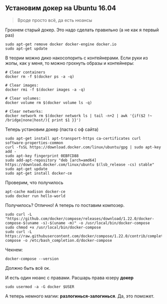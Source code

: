 ## Установим докер на Ubuntu 16.04
> Вроде просто всё, да есть нюансы

Грохнем старый докер. Это надо сделать правильно (а не как я первый раз)
```
sudo apt-get remove docker docker-engine docker.io
sudo apt-get update
```
В теории можно дико накосопорить с контейнерами. Если руки из жопы, как у меня, то можно грохнуть образы и контейнеры:
```
# Clear containers
docker rm -f $(docker ps -a -q)

# Clear images:
docker rmi -f $(docker images -a -q)

# Clear volumes:
docker volume rm $(docker volume ls -q)

# Clear networks:
docker network rm $(docker network ls | tail -n+2 | awk '{if($2 !~ /bridge|none|host/){ print $1 }}')
```
Теперь установим докер (паста с оф сайта)
```
sudo apt-get install apt-transport-https ca-certificates curl software-properties-common
curl -fsSL https://download.docker.com/linux/ubuntu/gpg | sudo apt-key add -
sudo apt-key fingerprint 0EBFCD88
sudo add-apt-repository "deb [arch=amd64] https://download.docker.com/linux/ubuntu $(lsb_release -cs) stable"
sudo apt-get update
sudo apt-get install docker-ce
```
Проверим, что получилось
```
apt-cache madison docker-ce
sudo docker run hello-world
```
Получилось? Отлично!
А теперь го поставим композер.
```
sudo curl -L "https://github.com/docker/compose/releases/download/1.22.0/docker-compose-$(uname -s)-$(uname -m)" -o /usr/local/bin/docker-compose
sudo chmod +x /usr/local/bin/docker-compose
sudo curl -L https://raw.githubusercontent.com/docker/compose/1.22.0/contrib/completion/bash/docker-compose -o /etc/bash_completion.d/docker-compose
```
Чекнем:
```
docker-compose --version
```
Должно быть всё ок.

И есть один нюанс с правами. Расшарь права юзеру **докер**
```
sudo usermod -a -G docker $USER
```
А теперь немного магии: **разлогинься-залогинься**. Да, это поможет.
